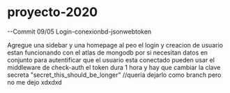 # proyecto-2020

--Commit 09/05
Login-conexionbd-jsonwebtoken

Agregue una sidebar y una homepage al peo
el login y creacion de usuario estan funcionando con el atlas de mongodb por si necesitan datos en conjunto
para autentificar que el usuario esta conectado pueden usar el middleware de check-auth 
el token dura 1 hora y hay que cambiar la clave secreta 
"secret_this_should_be_longer"
//queria dejarlo como branch pero no me dejo xdxdxd
